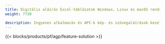 ```yaml
---
title: Digitális aláírás Excel-táblázatok Windows, Linux és macOS rendszeren 
weight: 7730

description: Ingyenes alkalmazás és API-k kép- és szövegaláírások kezelésére XLS-, XLSX- és ODS-fájlokon
---
```

{{< blocks/products/pf/agp/feature-solution >}} 

